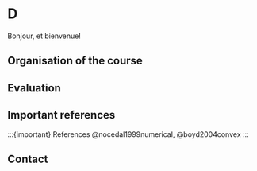 # D

Bonjour, et bienvenue!

## Organisation of the course

## Evaluation


## Important references 

:::{important} References
@nocedal1999numerical, @boyd2004convex
:::
## Contact